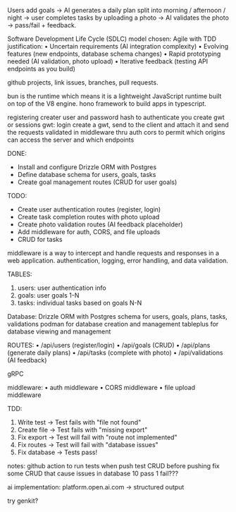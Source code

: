 Users add goals → AI generates a daily plan split into morning / afternoon / night → user completes tasks by uploading a photo → AI validates the photo → pass/fail + feedback.


Software Development Life Cycle (SDLC) model chosen: Agile with TDD
justification:
• Uncertain requirements (AI integration complexity)
• Evolving features (new endpoints, database schema changes)
• Rapid prototyping needed (AI validation, photo upload)
• Iterative feedback (testing API endpoints as you build)

github projects, link issues, branches, pull requests.


bun is the runtime which means it is a lightweight JavaScript runtime built on top of the V8 engine.
hono framework to build apps in typescript.

registering creater user and password hash
to authenticate you create gwt or sessions
gwt:
login create a gwt, send to the client and attach it and send the requests
validated in middleware thru auth
cors to permit which origins can access the server and which endpoints

DONE:
- Install and configure Drizzle ORM with Postgres
- Define database schema for users, goals, tasks
- Create goal management routes (CRUD for user goals)

TODO:
- Create user authentication routes (register, login)
- Create task completion routes with photo upload
- Create photo validation routes (AI feedback placeholder)
- Add middleware for auth, CORS, and file uploads
- CRUD for tasks

middleware is a way to intercept and handle requests and responses in a web application.
authentication, logging, error handling, and data validation.

TABLES:

1. users: user authentication info
2. goals: user goals 1-N
3. tasks: individual tasks based on goals N-N


Database: Drizzle ORM with Postgres schema for users, goals, plans, tasks, validations
podman for database creation and management
tableplus for database viewing and management

ROUTES:
 • /api/users (register/login)
 • /api/goals (CRUD)
 • /api/plans (generate daily plans)
 • /api/tasks (complete with photo)
 • /api/validations (AI feedback)

 gRPC


middleware:
 • auth middleware
 • CORS middleware
 • file upload middleware


TDD:
1. Write test → Test fails with "file not found"
2. Create file → Test fails with "missing export"
3. Fix export → Test will fail with "route not implemented"
4. Fix routes → Test will fail with "database issues"
5. Fix database → Tests pass!


notes:
github action to run tests when push
test CRUD before pushing
fix some CRUD that cause issues in database
10 pass 1 fail???

ai implementation:
platform.open.ai.com -> structured output

try genkit?
